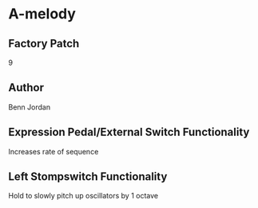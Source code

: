 



# A-melody

## Factory Patch


9
## Author


Benn Jordan
## Expression Pedal/External Switch Functionality


Increases rate of sequence
## Left Stompswitch Functionality


Hold to slowly pitch up oscillators by 1 octave